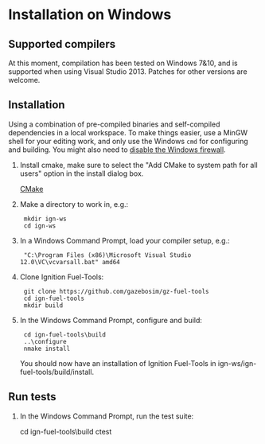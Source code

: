 # Installation on Windows

## Supported compilers

At this moment, compilation has been tested on Windows 7&10, and is supported
when using Visual Studio 2013. Patches for other versions are welcome.

## Installation

Using a combination of pre-compiled binaries and self-compiled dependencies in a
local workspace. To make things easier, use a MinGW shell for your editing work,
and only use the Windows `cmd` for configuring and building.  You might also
need to [disable the Windows firewall](http://windows.microsoft.com/en-us/windows/turn-windows-firewall-on-off#turn-windows-firewall-on-off=windows-7).

1. Install cmake, make sure to select the "Add CMake to system path for all users" option in the install dialog box.

    [CMake](https://cmake.org/download)

1. Make a directory to work in, e.g.:

        mkdir ign-ws
        cd ign-ws

1. In a Windows Command Prompt, load your compiler setup, e.g.:

        "C:\Program Files (x86)\Microsoft Visual Studio 12.0\VC\vcvarsall.bat" amd64

1. Clone Ignition Fuel-Tools:

        git clone https://github.com/gazebosim/gz-fuel-tools
        cd ign-fuel-tools
        mkdir build

1. In the Windows Command Prompt, configure and build:

	    cd ign-fuel-tools\build
        ..\configure
        nmake install


    You should now have an installation of Ignition Fuel-Tools in ign-ws/ign-fuel-tools/build/install.

## Run tests

1. In the Windows Command Prompt, run the test suite:

    cd ign-fuel-tools\build
    ctest
